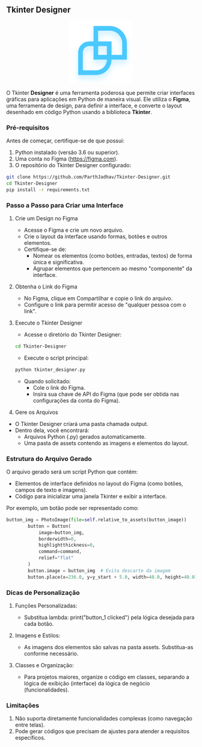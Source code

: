 ## Tkinter Designer

<p align="center">
  <img width="33%" src="../images/tkinter_designer.png" />
</p>

O Tkinter **Designer** é uma ferramenta poderosa que permite criar interfaces gráficas para aplicações em Python de maneira visual. Ele utiliza o **Figma**, uma ferramenta de design, para definir a interface, e converte o layout desenhado em código Python usando a biblioteca **Tkinter**.

### Pré-requisitos
Antes de começar, certifique-se de que possui:

1. Python instalado (versão 3.6 ou superior).
2. Uma conta no Figma (https://figma.com).
3. O repositório do Tkinter Designer configurado:

``` bash
git clone https://github.com/ParthJadhav/Tkinter-Designer.git
cd Tkinter-Designer
pip install -r requirements.txt
```

### Passo a Passo para Criar uma Interface
1. Crie um Design no Figma
    - Acesse o Figma e crie um novo arquivo.
    - Crie o layout da interface usando formas, botões e outros elementos.
    - Certifique-se de:
        - Nomear os elementos (como botões, entradas, textos) de forma única e significativa.
        - Agrupar elementos que pertencem ao mesmo "componente" da interface.

2. Obtenha o Link do Figma
    - No Figma, clique em Compartilhar e copie o link do arquivo.
    - Configure o link para permitir acesso de "qualquer pessoa com o link".
3. Execute o Tkinter Designer
    - Acesse o diretório do Tkinter Designer:
    ``` bash
    cd Tkinter-Designer
    ```
    - Execute o script principal:
    ``` bash
    python tkinter_designer.py
    ```
    - Quando solicitado:
        - Cole o link do Figma.
        - Insira sua chave de API do Figma (que pode ser obtida nas configurações da conta do Figma).
4. Gere os Arquivos
- O Tkinter Designer criará uma pasta chamada output.
- Dentro dela, você encontrará:
    - Arquivos Python (.py) gerados automaticamente.
    - Uma pasta de assets contendo as imagens e elementos do layout.

### Estrutura do Arquivo Gerado
O arquivo gerado será um script Python que contém:
- Elementos de interface definidos no layout do Figma (como botões, campos de texto e imagens).
- Código para inicializar uma janela Tkinter e exibir a interface.

Por exemplo, um botão pode ser representado como:
``` python
button_img = PhotoImage(file=self.relative_to_assets(button_image))
        button = Button(
            image=button_img,
            borderwidth=0,
            highlightthickness=0,
            command=command,
            relief="flat"
        )
        button.image = button_img  # Evita descarte da imagem
        button.place(x=236.0, y=y_start + 5.0, width=40.0, height=40.0)
```

### Dicas de Personalização
1. Funções Personalizadas:
    - Substitua lambda: print("button_1 clicked") pela lógica desejada para cada botão.

2. Imagens e Estilos:
    - As imagens dos elementos são salvas na pasta assets. Substitua-as conforme necessário.

3. Classes e Organização:
    - Para projetos maiores, organize o código em classes, separando a lógica de exibição (interface) da lógica de negócio (funcionalidades).

### Limitações
1. Não suporta diretamente funcionalidades complexas (como navegação entre telas).
2. Pode gerar códigos que precisam de ajustes para atender a requisitos específicos.